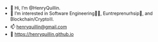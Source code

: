 - 👋 Hi, I’m @HenryQuillin.
- 👀 I’m interested in Software Engineering👨‍💻, Euntreprenurhsip💼, and Blockchain/Crypto⛓.
- 📫 henryquillin@gmail.com
- 📖 https://henryquillin.github.io 

<!---
HenryQuillin/HenryQuillin is a ✨ special ✨ repository because its `README.md` (this file) appears on your GitHub profile.
You can click the Preview link to take a look at your changes.
--->
